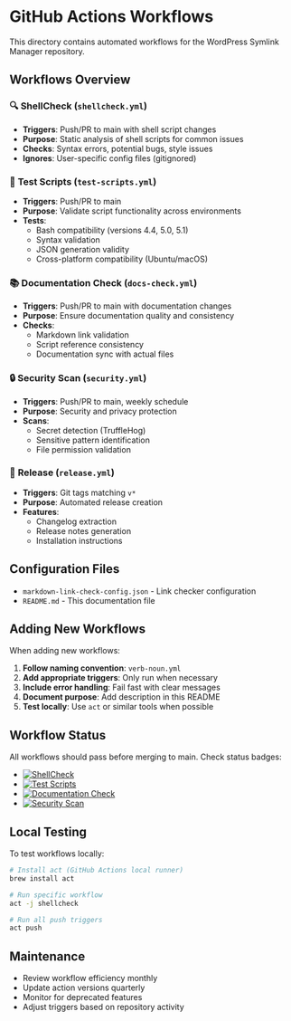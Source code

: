# GitHub Actions Workflows

This directory contains automated workflows for the WordPress Symlink Manager repository.

## Workflows Overview

### 🔍 **ShellCheck** (`shellcheck.yml`)
- **Triggers**: Push/PR to main with shell script changes
- **Purpose**: Static analysis of shell scripts for common issues
- **Checks**: Syntax errors, potential bugs, style issues
- **Ignores**: User-specific config files (gitignored)

### 🧪 **Test Scripts** (`test-scripts.yml`)
- **Triggers**: Push/PR to main
- **Purpose**: Validate script functionality across environments
- **Tests**:
  - Bash compatibility (versions 4.4, 5.0, 5.1)
  - Syntax validation
  - JSON generation validity
  - Cross-platform compatibility (Ubuntu/macOS)

### 📚 **Documentation Check** (`docs-check.yml`)
- **Triggers**: Push/PR to main with documentation changes
- **Purpose**: Ensure documentation quality and consistency
- **Checks**:
  - Markdown link validation
  - Script reference consistency
  - Documentation sync with actual files

### 🔒 **Security Scan** (`security.yml`)
- **Triggers**: Push/PR to main, weekly schedule
- **Purpose**: Security and privacy protection
- **Scans**:
  - Secret detection (TruffleHog)
  - Sensitive pattern identification
  - File permission validation

### 🚀 **Release** (`release.yml`)
- **Triggers**: Git tags matching `v*`
- **Purpose**: Automated release creation
- **Features**:
  - Changelog extraction
  - Release notes generation
  - Installation instructions

## Configuration Files

- `markdown-link-check-config.json` - Link checker configuration
- `README.md` - This documentation file

## Adding New Workflows

When adding new workflows:

1. **Follow naming convention**: `verb-noun.yml`
2. **Add appropriate triggers**: Only run when necessary
3. **Include error handling**: Fail fast with clear messages
4. **Document purpose**: Add description in this README
5. **Test locally**: Use `act` or similar tools when possible

## Workflow Status

All workflows should pass before merging to main. Check status badges:

- [![ShellCheck](../../actions/workflows/shellcheck.yml/badge.svg)](../../actions/workflows/shellcheck.yml)
- [![Test Scripts](../../actions/workflows/test-scripts.yml/badge.svg)](../../actions/workflows/test-scripts.yml)
- [![Documentation Check](../../actions/workflows/docs-check.yml/badge.svg)](../../actions/workflows/docs-check.yml)
- [![Security Scan](../../actions/workflows/security.yml/badge.svg)](../../actions/workflows/security.yml)

## Local Testing

To test workflows locally:

```bash
# Install act (GitHub Actions local runner)
brew install act

# Run specific workflow
act -j shellcheck

# Run all push triggers
act push
```

## Maintenance

- Review workflow efficiency monthly
- Update action versions quarterly
- Monitor for deprecated features
- Adjust triggers based on repository activity